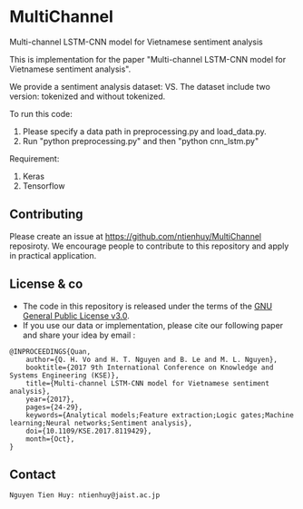 # MultiChannel
Multi-channel LSTM-CNN model for Vietnamese sentiment analysis

This is implementation for the paper "Multi-channel LSTM-CNN model for Vietnamese sentiment analysis".

We provide a sentiment analysis dataset: VS. The dataset include two version: tokenized and without tokenized.

To run this code: 
1. Please specify a data path in preprocessing.py and load_data.py.
2. Run "python preprocessing.py" and then "python cnn_lstm.py"


Requirement:
1. Keras
2. Tensorflow

## Contributing

Please create an issue at https://github.com/ntienhuy/MultiChannel reposiroty.
We encourage people to contribute to this repository and apply in practical
application.

## License & co

* The code in this repository is released under the terms of the
  [GNU General Public License v3.0](LICENSE.txt).
* If you use our data or implementation, please cite our following paper and share your idea by email :
```
@INPROCEEDINGS{Quan, 
	author={Q. H. Vo and H. T. Nguyen and B. Le and M. L. Nguyen}, 
	booktitle={2017 9th International Conference on Knowledge and Systems Engineering (KSE)}, 
	title={Multi-channel LSTM-CNN model for Vietnamese sentiment analysis}, 
	year={2017},  
	pages={24-29}, 
	keywords={Analytical models;Feature extraction;Logic gates;Machine learning;Neural networks;Sentiment analysis}, 
	doi={10.1109/KSE.2017.8119429}, 
	month={Oct},
}
 ```


## Contact
	Nguyen Tien Huy: ntienhuy@jaist.ac.jp





